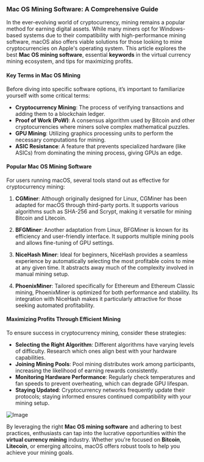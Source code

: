 ### Mac OS Mining Software: A Comprehensive Guide

In the ever-evolving world of cryptocurrency, mining remains a popular method for earning digital assets. While many miners opt for Windows-based systems due to their compatibility with high-performance mining software, macOS also offers viable solutions for those looking to mine cryptocurrencies on Apple's operating system. This article explores the best **Mac OS mining software**, essential **keywords** in the virtual currency mining ecosystem, and tips for maximizing profits.

#### Key Terms in Mac OS Mining

Before diving into specific software options, it’s important to familiarize yourself with some critical terms:
- **Cryptocurrency Mining**: The process of verifying transactions and adding them to a blockchain ledger.
- **Proof of Work (PoW)**: A consensus algorithm used by Bitcoin and other cryptocurrencies where miners solve complex mathematical puzzles.
- **GPU Mining**: Utilizing graphics processing units to perform the necessary computations for mining.
- **ASIC Resistance**: A feature that prevents specialized hardware (like ASICs) from dominating the mining process, giving GPUs an edge.

#### Popular Mac OS Mining Software

For users running macOS, several tools stand out as effective for cryptocurrency mining:

1. **CGMiner**: Although originally designed for Linux, CGMiner has been adapted for macOS through third-party ports. It supports various algorithms such as SHA-256 and Scrypt, making it versatile for mining Bitcoin and Litecoin.
   
2. **BFGMiner**: Another adaptation from Linux, BFGMiner is known for its efficiency and user-friendly interface. It supports multiple mining pools and allows fine-tuning of GPU settings.

3. **NiceHash Miner**: Ideal for beginners, NiceHash provides a seamless experience by automatically selecting the most profitable coins to mine at any given time. It abstracts away much of the complexity involved in manual mining setup.

4. **PhoenixMiner**: Tailored specifically for Ethereum and Ethereum Classic mining, PhoenixMiner is optimized for both performance and stability. Its integration with NiceHash makes it particularly attractive for those seeking automated profitability.

#### Maximizing Profits Through Efficient Mining

To ensure success in cryptocurrency mining, consider these strategies:
- **Selecting the Right Algorithm**: Different algorithms have varying levels of difficulty. Research which ones align best with your hardware capabilities.
- **Joining Mining Pools**: Pool mining distributes work among participants, increasing the likelihood of earning rewards consistently.
- **Monitoring Hardware Performance**: Regularly check temperatures and fan speeds to prevent overheating, which can degrade GPU lifespan.
- **Staying Updated**: Cryptocurrency networks frequently update their protocols; staying informed ensures continued compatibility with your mining setup.

![Image](https://github.com/user-attachments/assets/31692037-0104-4703-abd1-696b6a7dd41b)

By leveraging the right **Mac OS mining software** and adhering to best practices, enthusiasts can tap into the lucrative opportunities within the **virtual currency mining** industry. Whether you're focused on **Bitcoin**, **Litecoin**, or emerging altcoins, macOS offers robust tools to help you achieve your mining goals.